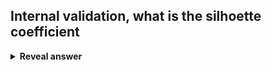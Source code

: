 ## Internal validation, what is the silhoette coefficient
<details>
<summary><b>Reveal answer</b></summary>
A way of measuring how 'good' the clustering is. Calculate it for all individual points, average over all points.<br><br><img src="../../../../../media/paste-7de9590e8e1e5b458d6949ca5ae383f4f8e36b5f.jpg"><br><img src="../../../../../media/paste-f686c041f6d84191342562fb2b6454ec4aaf376a.jpg"><br>Best case: a is small, b is big<br>Worst case: a is big, b is small<br><br>Best value = 1, close inside, far from others<br>Worst value = -1, closer to the wrong cluster than your own!<br><br><br><br><br><br>
</details>
